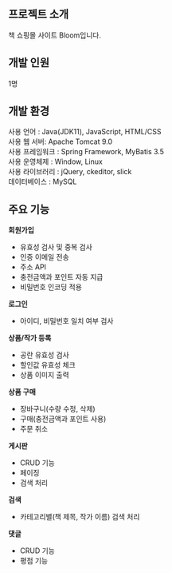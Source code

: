 ## 프로젝트 소개
책 쇼핑몰 사이트 Bloom입니다.

## 개발 인원
1명

## 개발 환경
사용 언어 : Java(JDK11), JavaScript, HTML/CSS  
사용 웹 서버:  Apache Tomcat 9.0  
사용 프레임워크 : Spring Framework, MyBatis 3.5  
사용 운영체제 : Window, Linux  
사용 라이브러리 : jQuery, ckeditor, slick  
데이터베이스 : MySQL   

## 주요 기능

**회원가입**
 * 유효성 검사 및 중복 검사
 * 인증 이메일 전송
 * 주소 API
 * 충전금액과 포인트 자동 지급
 * 비밀번호 인코딩 적용
 
**로그인**
 * 아이디, 비밀번호 일치 여부 검사
 
 **상품/작가 등록**
 * 공란 유효성 검사
 * 할인값 유효성 체크
 * 상품 이미지 출력
 
 **상품 구매**
 * 장바구니(수량 수정, 삭제)
 * 구매(충전금액과 포인트 사용)
 * 주문 취소
 
 **게시판**
 * CRUD 기능
 * 페이징
 * 검색 처리
 
 **검색**
 * 카테고리별(책 제목, 작가 이름) 검색 처리
 
 **댓글**
 * CRUD 기능
 * 평점 기능
 
 
 
 
 




